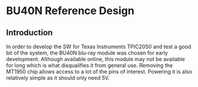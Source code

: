# BU40N Reference Design

## Introduction

In order to develop the SW for Texas Instruments TPIC2050 and test a good bit of the system, the BU40N blu-ray module was chosen for early development. Although available online, this module may not be available for long which is what disqualifies it from general use. Removing the MT1950 chip allows access to a lot of the pins of interest. Powering it is also relatively simple as it should only need 5V.

<figure><img src="../../../../../.gitbook/assets/image (136).png" alt=""><figcaption></figcaption></figure>
